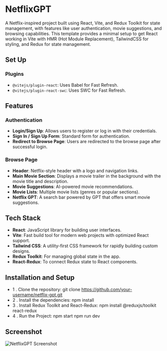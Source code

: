 # **NetflixGPT**
A Netflix-inspired project built using React, Vite, and Redux Toolkit for state management, with features like user authentication, movie suggestions, and browsing capabilities.
This template provides a minimal setup to get React working in Vite with HMR (Hot Module Replacement), TailwindCSS for styling, and Redux for state management.


## **Set Up**
### Plugins
- `@vitejs/plugin-react`: Uses Babel for Fast Refresh.
- `@vitejs/plugin-react-swc`: Uses SWC for Fast Refresh.


## **Features**
### **Authentication**
- **Login/Sign Up**: Allows users to register or log in with their credentials.
- **Sign In / Sign Up Form**: Standard form for authentication.
- **Redirect to Browse Page**: Users are redirected to the browse page after successful login.
### **Browse Page**
- **Header**: Netflix-style header with a logo and navigation links.
- **Main Movie Section**: Displays a movie trailer in the background with the movie title and description.
- **Movie Suggestions**: AI-powered movie recommendations.
- **Movie Lists**: Multiple movie lists (genres or popular sections).
- **Netflix GPT**: A search bar powered by GPT that offers smart movie suggestions.
## **Tech Stack**
- **React**: JavaScript library for building user interfaces.
- **Vite**: Fast build tool for modern web projects with optimized React support.
- **Tailwind CSS**: A utility-first CSS framework for rapidly building custom designs.
- **Redux Toolkit**: For managing global state in the app.
- **React-Redux**: To connect Redux state to React components.
## **Installation and Setup**
-  1 . Clone the repository:
          git clone https://github.com/your-username/netflix-gpt.git
-  2 . Install the dependencies:
          npm install
-  3 . Install Redux Toolkit and React-Redux:
          npm install @reduxjs/toolkit react-redux
-  4 . Run the Project:
          npm start 
         npm run dev
## **Screenshot**
  
   ![NetflixGPT Screenshot](https://vinothiniseenivasan/Netflix-/master/Screenshot%202024-10-21%20175856.png)

   
   
   
